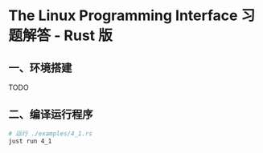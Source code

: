 # The Linux Programming Interface 习题解答 - Rust 版

## 一、环境搭建

TODO

## 二、编译运行程序

```bash
# 运行 ./examples/4_1.rs
just run 4_1
```

